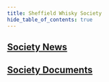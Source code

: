 ```yaml
---
title: Sheffield Whisky Society
hide_table_of_contents: true
---
```


## [Society News](news)

## [Society Documents](docs)
